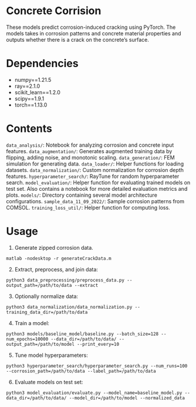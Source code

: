 # Concrete Corrision
These models predict corrosion-induced cracking using PyTorch. The models takes in corrosion patterns and concrete material properties and outputs whether there is a crack on the concrete’s surface.

# Dependencies
- numpy==1.21.5
- ray==2.1.0
- scikit_learn==1.2.0
- scipy==1.9.1
- torch==1.13.0

# Contents
`data_analysis/`: Notebook for analyzing corrosion and concrete input features.
`data_augmentation/`: Generates augmented training data by flipping, adding noise, and monotonic scaling.
`data_generation/`: FEM simulation for generating data.
`data_loader/`: Helper functions for loading datasets.
`data_normalization/`: Custom normalization for corrosion depth features.
`hyperparameter_search/`: RayTune for random hyperparameter search.
`model_evaluation/`: Helper function for evaluating trained models on test set. Also contains a notebook for more detailed evaluation metrics and plots.
`models/`: Directory containing several model architecture configurations.
`sample_data_11_09_2022/`: Sample corrosion patterns from COMSOL.
`training_loss_util/`: Helper function for computing loss.

# Usage
1. Generate zipped corrosion data.
```
matlab -nodesktop -r generateCrackData.m
```
2. Extract, preprocess, and join data:
```
python3 data_preprocessing/preprocess_data.py --output_path=/path/to/data --extract
```
3. Optionally normalize data:
```
python3 data_normalization/data_normalization.py --training_data_dir=/path/to/data
```
4. Train a model:
```
python3 models/baseline_model/baseline.py --batch_size=128 --num_epochs=10000 --data_dir=/path/to/data/ --output_path=/path/to/model --print_every=10
```
5. Tune model hyperparameters:
```
python3 hyperparameter_search/hyperparameter_search.py --num_runs=100 --corrosion_path=/path/to/data --label_path=/path/to/data
```
6. Evaluate models on test set:
```
python3 model_evaluation/evaluate.py --model_name=baseline_model.py --data_dir=/path/to/data/ --model_dir=/path/to/model --normalized_data
```

